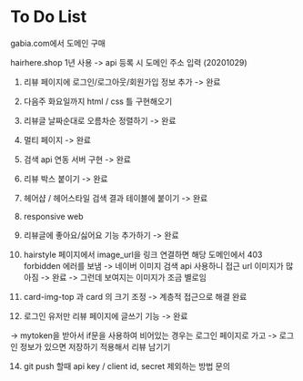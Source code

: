 # To Do List 

gabia.com에서 도메인 구매 

hairhere.shop 1년 사용 -> api 등록 시 도메인 주소 입력 (20201029)


1. 리뷰 페이지에 로그인/로그아웃/회원가입 정보 추가  -> 완료   

2. 다음주 화요일까지 html / css 틀 구현해오기 

3. 리뷰글 날짜순대로 오름차순 정렬하기    -> 완료 

4. 멀티 페이지 -> 완료  

5. 검색 api 연동 서버 구현 -> 완료  

6. 리뷰 박스 붙이기  -> 완료  

7. 헤어샵 / 헤어스타일 검색 결과 테이블에 붙이기   -> 완료 

9. responsive web 

10. 리뷰글에 좋아요/싫어요 기능 추가하기  -> 완료 

11. hairstyle 페이지에서 image_url을 링크 연결하면 해당 도메인에서 403 forbidden 에러를 보냄 -> 네이버 이미지 검색 api 사용하니 접근 url 이미지가 많아짐 -> 완료 -> 그런데 보여지는 이미지가 조금 별로임   

12. card-img-top 과 card 의 크기 조정 -> 계층적 접근으로 해결 완료 

13. 로그인 유저만 리뷰 페이지에 글쓰기 기능 -> 완료 

-> mytoken을 받아서 if문을 사용하여 비어있는 경우는 로그인 페이지로 가고 
-> 로그인 정보가 있으면 저장하기 적용해서 리뷰 남기기 

14. git push 할때 api key / client id, secret 제외하는 방법 문의 










